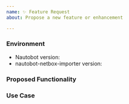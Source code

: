 ```yaml
---
name: ✨ Feature Request
about: Propose a new feature or enhancement

---
```


### Environment
* Nautobot version:  <!-- Example: 2.0.6 -->
* nautobot-netbox-importer version:  <!-- Example: 1.0.0 -->

<!--
    Describe in detail the new functionality you are proposing.
-->
### Proposed Functionality

<!--
    Convey an example use case for your proposed feature. Write from the
    perspective of a user who would benefit from the proposed
    functionality and describe how.
--->
### Use Case

